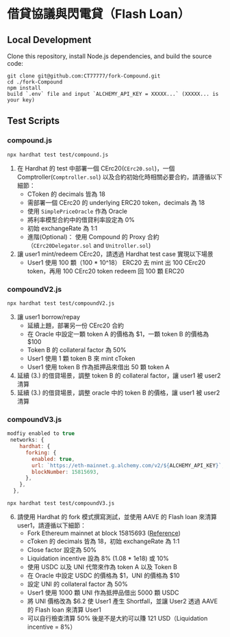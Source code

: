 # 借貸協議與閃電貸（Flash Loan）

## Local Development

Clone this repository, install Node.js dependencies, and build the source code:

```shell
git clone git@github.com:CT77777/fork-Compound.git
cd ./fork-Compound
npm install
build `.env` file and input `ALCHEMY_API_KEY = XXXXX...` (XXXXX... is your key)
```

## Test Scripts

### compound.js

```
npx hardhat test test/compound.js
```

1. 在 Hardhat 的 test 中部署一個 CErc20(`CErc20.sol`)，一個 Comptroller(`Comptroller.sol`) 以及合約初始化時相關必要合約，請遵循以下細節：
   - CToken 的 decimals 皆為 18
   - 需部署一個 CErc20 的 underlying ERC20 token，decimals 為 18
   - 使用 `SimplePriceOracle` 作為 Oracle
   - 將利率模型合約中的借貸利率設定為 0%
   - 初始 exchangeRate 為 1:1
   - 進階(Optional)： 使用 Compound 的 Proxy 合約（`CErc20Delegator.sol` and `Unitroller.sol`)
2. 讓 user1 mint/redeem CErc20，請透過 Hardhat test case 實現以下場景
   - User1 使用 100 顆（100 \* 10^18） ERC20 去 mint 出 100 CErc20 token，再用 100 CErc20 token redeem 回 100 顆 ERC20

### compoundV2.js

```
npx hardhat test test/compoundV2.js
```

3. 讓 user1 borrow/repay
   - 延續上題，部署另一份 CErc20 合約
   - 在 Oracle 中設定一顆 token A 的價格為 $1，一顆 token B 的價格為 $100
   - Token B 的 collateral factor 為 50%
   - User1 使用 1 顆 token B 來 mint cToken
   - User1 使用 token B 作為抵押品來借出 50 顆 token A
4. 延續 (3.) 的借貸場景，調整 token B 的 collateral factor，讓 user1 被 user2 清算
5. 延續 (3.) 的借貸場景，調整 oracle 中的 token B 的價格，讓 user1 被 user2 清算

### compoundV3.js

```javascript
modfiy enabled to true
 networks: {
    hardhat: {
      forking: {
        enabled: true,
        url: `https://eth-mainnet.g.alchemy.com/v2/${ALCHEMY_API_KEY}`,
        blockNumber: 15815693,
      },
    },
  },
```

```
npx hardhat test test/compoundV3.js
```

6. 請使用 Hardhat 的 fork 模式撰寫測試，並使用 AAVE 的 Flash loan 來清算 user1，請遵循以下細節：
   - Fork Ethereum mainnet at block 15815693 ([Reference](https://hardhat.org/hardhat-network/docs/guides/forking-other-networks#resetting-the-fork))
   - cToken 的 decimals 皆為 18，初始 exchangeRate 為 1:1
   - Close factor 設定為 50%
   - Liquidation incentive 設為 8% (1.08 \* 1e18) 或 10%
   - 使用 USDC 以及 UNI 代幣來作為 token A 以及 Token B
   - 在 Oracle 中設定 USDC 的價格為 $1，UNI 的價格為 $10
   - 設定 UNI 的 collateral factor 為 50%
   - User1 使用 1000 顆 UNI 作為抵押品借出 5000 顆 USDC
   - 將 UNI 價格改為 $6.2 使 User1 產生 Shortfall，並讓 User2 透過 AAVE 的 Flash loan 來清算 User1
   - 可以自行檢查清算 50% 後是不是大約可以賺 121 USD（Liquidation incentive = 8%）
